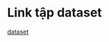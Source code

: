 # Link tập dataset
[dataset](https://drive.google.com/drive/folders/1DRe_RMIT_bzL529JUf72RyN2tTdUBFvB?usp=sharing)
